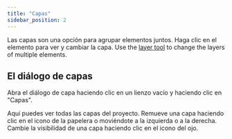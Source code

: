 ```yaml
---
title: "Capas"
sidebar_position: 2
---
```


Las capas son una opción para agrupar elementos juntos. Haga clic en el elemento para ver y cambiar la capa. Use the [layer tool](tools/layer.md) to change the layers of multiple elements.

## El diálogo de capas

Abra el diálogo de capa haciendo clic en un lienzo vacío y haciendo clic en "Capas".

Aquí puedes ver todas las capas del proyecto. Remueve una capa haciendo clic en el icono de la papelera o moviéndote a la izquierda o a la derecha. Cambie la visibilidad de una capa haciendo clic en el icono del ojo.
